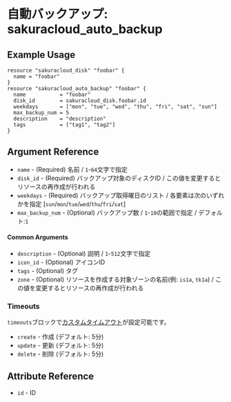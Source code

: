 # 自動バックアップ: sakuracloud_auto_backup

## Example Usage

```hcl
resource "sakuracloud_disk" "foobar" {
  name = "foobar"
}
resource "sakuracloud_auto_backup" "foobar" {
  name           = "foobar"
  disk_id        = sakuracloud_disk.foobar.id
  weekdays       = ["mon", "tue", "wed", "thu", "fri", "sat", "sun"]
  max_backup_num = 5
  description    = "description"
  tags           = ["tag1", "tag2"]
}
```

## Argument Reference

* `name` -  (Required) 名前 / `1`-`64`文字で指定
* `disk_id` - (Required) バックアップ対象のディスクID / この値を変更するとリソースの再作成が行われる
* `weekdays` - (Required) バックアップ取得曜日のリスト / 各要素は次のいずれかを指定 [`sun`/`mon`/`tue`/`wed`/`thu`/`fri`/`sat`]
* `max_backup_num` - (Optional) バックアップ数 / `1`-`10`の範囲で指定 / デフォルト:`1`

#### Common Arguments

* `description` - (Optional) 説明 / `1`-`512`文字で指定
* `icon_id` - (Optional) アイコンID
* `tags` - (Optional) タグ
* `zone` - (Optional) リソースを作成する対象ゾーンの名前(例: `is1a`, `tk1a`) / この値を変更するとリソースの再作成が行われる

### Timeouts

`timeouts`ブロックで[カスタムタイムアウト](https://www.terraform.io/docs/configuration/resources.html#operation-timeouts)が設定可能です。  

* `create` - 作成 (デフォルト: 5分)
* `update` - 更新 (デフォルト: 5分)
* `delete` - 削除 (デフォルト: 5分)

## Attribute Reference

* `id` - ID



